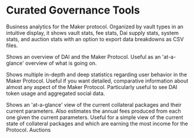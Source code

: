 # Curated Governance Tools

Business analytics for the Maker protocol. Organized by vault types in an intuitive display, it shows vault stats, fee stats, Dai supply stats, system stats, and auction stats with an option to export data breakdowns as CSV files.

Shows an overview of DAI and the Maker Protocol. Useful as an 'at-a-glance' overview of what is going on.

Shows multiple in-depth and deep statistics regarding user behavior in the Maker Protocol. Useful if you want detailed, comparative information about almost any aspect of the Maker Protocol. Particularly useful to see DAI token usage and aggregated social data.

Shows an 'at-a-glance' view of the current collateral packages and their current parameters. Also estimates the annual fees produced from each one given the current parameters. Useful for a simple view of the current state of collateral packages and which are earning the most income for the Protocol. Auctions

